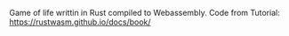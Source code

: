 Game of life writtin in Rust compiled to Webassembly.
Code from Tutorial: https://rustwasm.github.io/docs/book/
